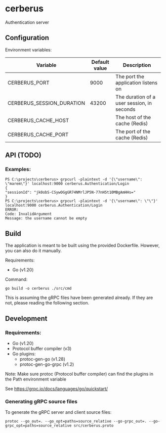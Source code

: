 # cerberus
Authentication server

## Configuration

Environment variables: 

| Variable                  | Default value | Description                                |
|---------------------------|---------------|--------------------------------------------|
| CERBERUS_PORT             | 9000          | The port the application listens on        |
| CERBERUS_SESSION_DURATION | 43200         | The duration of a user session, in seconds |
| CERBERUS_CACHE_HOST       |               | The host of the cache (Redis)              |
| CERBERUS_CACHE_PORT       |               | The port of the cache (Redis)              |

## API (TODO)
### Examples:

    PS C:\projects\cerberus> grpcurl -plaintext -d '{\"username\": \"marem\"}' localhost:9000 cerberus.Authentication/Login
    {
    "sessionId": "jk0obS-CSywOGgGR74NMrlJP5N-77nH5t10MBgAmHHs="
    }
    PS C:\projects\cerberus> grpcurl -plaintext -d '{\"username\": \"\"}' localhost:9000 cerberus.Authentication/Login     
    ERROR:
    Code: InvalidArgument
    Message: the username cannot be empty

## Build

The application is meant to be built using the provided Dockerfile. However, you can also do it manually.

Requirements:
- Go (v1.20)

Command:
    
    go build -o cerberus ./src/cmd

This is assuming the gRPC files have been generated already. If they are not, please reading the following section.

## Development

### Requirements: 
- Go (v1.20)
- Protocol buffer compiler (v3)
- Go plugins:
    - protoc-gen-go (v1.28)
    - protoc-gen-go-grpc (v1.2)

Note: Make sure protoc (Protocol buffer compiler) can find the plugins in the Path environment variable

See https://grpc.io/docs/languages/go/quickstart/

### Generating gRPC source files
To generate the gRPC server and client source files:
    
    protoc --go_out=. --go_opt=paths=source_relative --go-grpc_out=. --go-grpc_opt=paths=source_relative src/cerberus.proto
